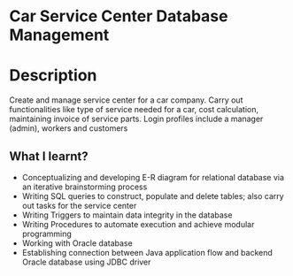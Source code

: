 
# Car Service Center Database Management

# Description

Create and manage service center for a car company. Carry out functionalities like type of service needed for a car, cost calculation, maintaining invoice of service parts. Login profiles include a manager (admin), workers and customers


## What I learnt?
- Conceptualizing and developing E-R diagram for relational database via an iterative brainstorming process
- Writing SQL queries to construct, populate and delete tables; also carry out tasks for the service center
- Writing Triggers to maintain data integrity in the database 
- Writing Procedures to automate execution and achieve modular programming
- Working with Oracle database
- Establishing connection between Java application flow and backend Oracle database using JDBC driver
